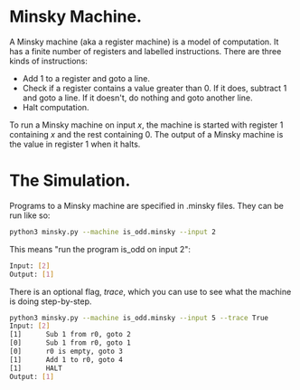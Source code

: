 # Minsky Machine.
A Minsky machine (aka a register machine) is a model of computation. It has a finite number of registers and labelled instructions. There are three kinds of instructions:
* Add 1 to a register and goto a line.
* Check if a register contains a value greater than 0. If it does, subtract 1 and goto a line. If it doesn't, do nothing and goto another line.
* Halt computation.

To run a Minsky machine on input *x*, the machine is started with register 1 containing *x* and the rest containing 0. The output of a Minsky machine is the value in register 1 when it halts.

# The Simulation.

Programs to a Minsky machine are specified in .minsky files. They can be run like so:

```bash
python3 minsky.py --machine is_odd.minsky --input 2
```

This means "run the program is_odd on input 2":

```bash
Input: [2]
Output: [1]
```

There is an optional flag, *trace*, which you can use to see what the machine is doing step-by-step.

```bash
python3 minsky.py --machine is_odd.minsky --input 5 --trace True
Input: [2]
[1] 	 Sub 1 from r0, goto 2
[0] 	 Sub 1 from r0, goto 1
[0] 	 r0 is empty, goto 3
[1] 	 Add 1 to r0, goto 4
[1] 	 HALT
Output: [1]
```
